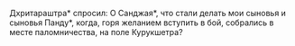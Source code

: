 Дхритараштра\* спросил: О Санджая\*, что стали делать мои сыновья и сыновья Панду\*, когда, горя желанием вступить в бой, собрались в месте паломничества, на поле Курукшетра?